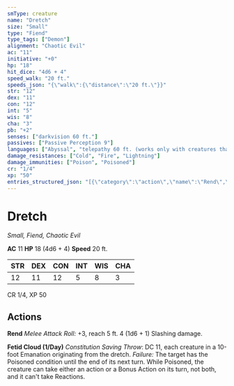 ```yaml
---
smType: creature
name: "Dretch"
size: "Small"
type: "Fiend"
type_tags: ["Demon"]
alignment: "Chaotic Evil"
ac: "11"
initiative: "+0"
hp: "18"
hit_dice: "4d6 + 4"
speed_walk: "20 ft."
speeds_json: "{\"walk\":{\"distance\":\"20 ft.\"}}"
str: "12"
dex: "11"
con: "12"
int: "5"
wis: "8"
cha: "3"
pb: "+2"
senses: ["darkvision 60 ft."]
passives: ["Passive Perception 9"]
languages: ["Abyssal", "telepathy 60 ft. (works only with creatures that understand Abyssal)"]
damage_resistances: ["Cold", "Fire", "Lightning"]
damage_immunities: ["Poison", "Poisoned"]
cr: "1/4"
xp: "50"
entries_structured_json: "[{\"category\":\"action\",\"name\":\"Rend\",\"text\":\"*Melee Attack Roll:* +3, reach 5 ft. 4 (1d6 + 1) Slashing damage.\",\"kind\":\"Melee Attack Roll\",\"to_hit\":\"+3\",\"range\":\"5 ft\",\"damage\":\"4 (1d6 + 1) Slashing\"},{\"category\":\"action\",\"name\":\"Fetid Cloud\",\"recharge\":\"1/Day\",\"text\":\"*Constitution Saving Throw*: DC 11, each creature in a 10-foot Emanation originating from the dretch. *Failure:*  The target has the Poisoned condition until the end of its next turn. While Poisoned, the creature can take either an action or a Bonus Action on its turn, not both, and it can't take Reactions.\",\"target\":\"each creature in a 10-foot Emanation originating from the dretch\",\"save_ability\":\"CON\",\"save_dc\":11}]"
---
```


# Dretch
*Small, Fiend, Chaotic Evil*

**AC** 11
**HP** 18 (4d6 + 4)
**Speed** 20 ft.

| STR | DEX | CON | INT | WIS | CHA |
| --- | --- | --- | --- | --- | --- |
| 12 | 11 | 12 | 5 | 8 | 3 |

CR 1/4, XP 50

## Actions

**Rend**
*Melee Attack Roll:* +3, reach 5 ft. 4 (1d6 + 1) Slashing damage.

**Fetid Cloud (1/Day)**
*Constitution Saving Throw*: DC 11, each creature in a 10-foot Emanation originating from the dretch. *Failure:*  The target has the Poisoned condition until the end of its next turn. While Poisoned, the creature can take either an action or a Bonus Action on its turn, not both, and it can't take Reactions.
